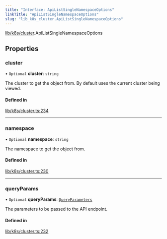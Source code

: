 ```yaml
---
title: "Interface: ApiListSingleNamespaceOptions"
linkTitle: "ApiListSingleNamespaceOptions"
slug: "lib_k8s_cluster.ApiListSingleNamespaceOptions"
---
```


[lib/k8s/cluster](../modules/lib_k8s_cluster.md).ApiListSingleNamespaceOptions

## Properties

### cluster

• `Optional` **cluster**: `string`

The cluster to get the object from. By default uses the current cluster being viewed.

#### Defined in

[lib/k8s/cluster.ts:234](https://github.com/headlamp-k8s/headlamp/blob/45b84205/frontend/src/lib/k8s/cluster.ts#L234)

___

### namespace

• `Optional` **namespace**: `string`

The namespace to get the object from.

#### Defined in

[lib/k8s/cluster.ts:230](https://github.com/headlamp-k8s/headlamp/blob/45b84205/frontend/src/lib/k8s/cluster.ts#L230)

___

### queryParams

• `Optional` **queryParams**: [`QueryParameters`](lib_k8s_apiProxy.QueryParameters.md)

The parameters to be passed to the API endpoint.

#### Defined in

[lib/k8s/cluster.ts:232](https://github.com/headlamp-k8s/headlamp/blob/45b84205/frontend/src/lib/k8s/cluster.ts#L232)

